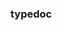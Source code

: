 <API id="foo"></API>
<API id="bar"></API>

### typedoc
<!-- <embed src="../../docs/typedoc/test/interfaces/MyInterface.md" ></embed> -->
